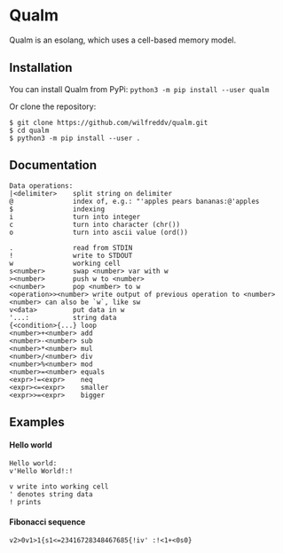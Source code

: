 # Qualm

Qualm is an esolang, which uses a cell-based memory model. 


## Installation
You can install Qualm from PyPi: `python3 -m pip install --user qualm`

Or clone the repository:
```
$ git clone https://github.com/wilfreddv/qualm.git
$ cd qualm
$ python3 -m pip install --user .
```

## Documentation
```
Data operations:
|<delimiter>    split string on delimiter
@               index of, e.g.: "'apples pears bananas:@'apples
$               indexing
i               turn into integer
c               turn into character (chr())
o               turn into ascii value (ord())

.               read from STDIN
!               write to STDOUT
w               working cell
s<number>       swap <number> var with w
><number>       push w to <number>
<<number>       pop <number> to w
<operation>><number> write output of previous operation to <number>
<number> can also be `w`, like sw
v<data>         put data in w
'...:           string data
{<condition>{...} loop
<number>+<number> add
<number>-<number> sub
<number>*<number> mul
<number>/<number> div
<number>%<number> mod
<number>=<number> equals
<expr>!=<expr>    neq
<expr><=<expr>    smaller
<expr>>=<expr>    bigger
```


## Examples
#### Hello world
```
Hello world:
v'Hello World!:!

v write into working cell
' denotes string data
! prints
```

#### Fibonacci sequence
`v2>0v1>1{s1<=23416728348467685{!iv' :!<1+<0s0}`
